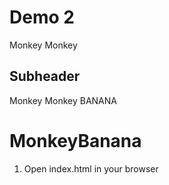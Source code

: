 # Demo 2

Monkey Monkey

## Subheader

Monkey Monkey BANANA

# MonkeyBanana

1. Open index.html in your browser